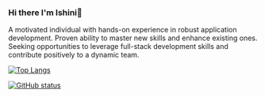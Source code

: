 ### Hi there I'm Ishini👋

A motivated individual with hands-on experience in robust application development. Proven ability to master new skills and enhance existing ones. Seeking opportunities to leverage full-stack development skills and contribute positively to a dynamic team.



[![Top Langs](https://github-readme-stats-sigma-five.vercel.app/api/top-langs/?username=Ishini99&layout=compact&theme=tokyonight&langs_count=10)](https://github.com/Ishini99)


[![GitHub status](https://github-readme-stats-sigma-five.vercel.app/api?username=Ishini99&hide=prs&show_icons=true&theme=tokyonight)](https://github.com/Ishini99)

